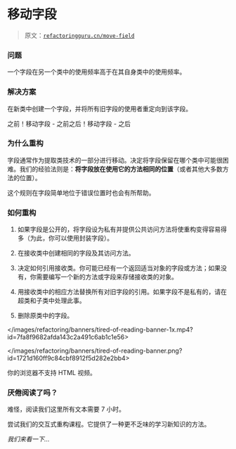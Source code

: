 # 移动字段

> 原文：[`refactoringguru.cn/move-field`](https://refactoringguru.cn/move-field)

### 问题

一个字段在另一个类中的使用频率高于在其自身类中的使用频率。

### 解决方案

在新类中创建一个字段，并将所有旧字段的使用者重定向到该字段。

之前！移动字段 - 之前之后！移动字段 - 之后

### 为什么重构

字段通常作为提取类技术的一部分进行移动。决定将字段保留在哪个类中可能很困难。我们的经验法则是：**将字段放在使用它的方法相同的位置**（或者其他大多数方法的位置）。

这个规则在字段简单地位于错误位置时也会有所帮助。

### 如何重构

1.  如果字段是公开的，将字段设为私有并提供公共访问方法将使重构变得容易得多（为此，你可以使用封装字段）。

1.  在接收类中创建相同的字段及其访问方法。

1.  决定如何引用接收类。你可能已经有一个返回适当对象的字段或方法；如果没有，你需要编写一个新的方法或字段来存储接收类的对象。

1.  用接收类中的相应方法替换所有对旧字段的引用。如果字段不是私有的，请在超类和子类中处理此事。

1.  删除原类中的字段。

</images/refactoring/banners/tired-of-reading-banner-1x.mp4?id=7fa8f9682afda143c2a491c6ab1c1e56>

</images/refactoring/banners/tired-of-reading-banner.png?id=1721d160ff9c84cbf8912f5d282e2bb4>

你的浏览器不支持 HTML 视频。

### 厌倦阅读了吗？

难怪，阅读我们这里所有文本需要 7 小时。

尝试我们的交互式重构课程。它提供了一种更不乏味的学习新知识的方法。

*我们来看一下…*
